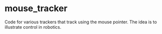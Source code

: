 # mouse_tracker
Code for various trackers that track using the mouse pointer. The idea is to illustrate control in robotics.
